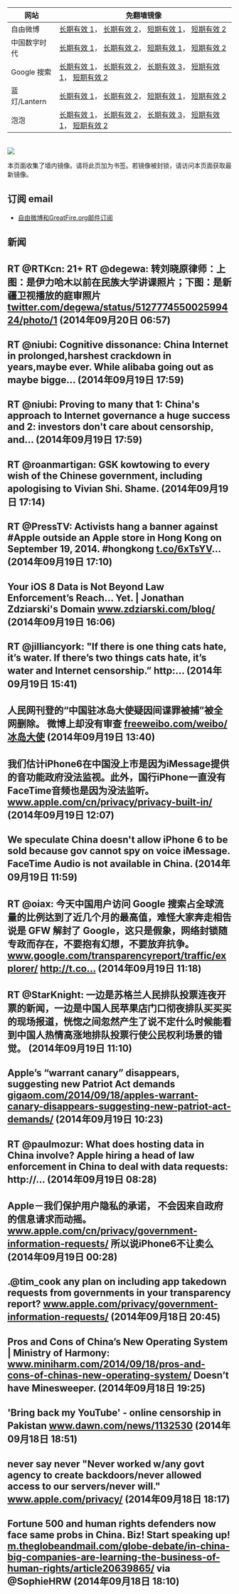 <table>
    <thead>
        <tr>
            <th>网站</th>
            <th>免翻墙镜像</th>
        </tr>
    </thead>
    <tbody>    
        <tr>
            <td>自由微博</td>
            <td>            
                <a href="https://a248.e.akamai.net/f/1/1/1/dci.download.akamai.com/35985/159415/1/f/" target="_BLANK">长期有效 1</a>，            
                <a href="https://objects.dreamhost.com/freeweibo/index.html" target="_BLANK">长期有效 2</a>，            
                <a href="https://fw2.azurewebsites.net" target="_BLANK">短期有效 1</a>，            
                <a href="https://d1stdkq55ggsv7.cloudfront.net" target="_BLANK">短期有效 2</a>
            </td>
        </tr>    
        <tr>
            <td>中国数字时代</td>
            <td>            
                <a href="https://a248.e.akamai.net/f/1/1/1/dci.download.akamai.com/35985/159415/1/c/" target="_BLANK">长期有效 1</a>，            
                <a href="https://objects.dreamhost.com/cdt/index.html" target="_BLANK">长期有效 2</a>，            
                <a href="https://1ff2d.azurewebsites.net" target="_BLANK">短期有效 1</a>，            
                <a href="https://d29jekp4emy41a.cloudfront.net" target="_BLANK">短期有效 2</a>
            </td>
        </tr>    
        <tr>
            <td>Google 搜索</td>
            <td>            
                <a href="https://edgecastcdn.net/00107ED/g/" target="_BLANK">长期有效 1</a>，            
                <a href="https://a248.e.akamai.net/f/1/1/1/dci.download.akamai.com/35985/159415/1/g/" target="_BLANK">长期有效 2</a>，            
                <a href="https://objects.dreamhost.com/goo/index.html" target="_BLANK">长期有效 3</a>，            
                <a href="https://865ba.azurewebsites.net" target="_BLANK">短期有效 1</a>，            
                <a href="https://d3vv89cvqbrqlq.cloudfront.net" target="_BLANK">短期有效 2</a>
            </td>
        </tr>    
        <tr>
            <td>蓝灯/Lantern</td>
            <td>            
                <a href="https://a248.e.akamai.net/f/1/1/1/dci.download.akamai.com/35985/159415/1/l/" target="_BLANK">长期有效 1</a>，            
                <a href="https://objects.dreamhost.com/lantern/index.html" target="_BLANK">长期有效 2</a>，            
                <a href="https://c7511.azurewebsites.net" target="_BLANK">短期有效 1</a>，            
                <a href="https://dx1djqjpnvurw.cloudfront.net" target="_BLANK">短期有效 2</a>
            </td>
        </tr>    
        <tr>
            <td>泡泡</td>
            <td>            
                <a href="https://edgecastcdn.net/00107ED/paopao/" target="_BLANK">长期有效 1</a>，            
                <a href="https://a248.e.akamai.net/f/1/1/1/dci.download.akamai.com/35985/159415/1/p/" target="_BLANK">长期有效 2</a>，            
                <a href="https://objects.dreamhost.com/paopao/index.html" target="_BLANK">长期有效 3</a>，            
                <a href="https://paopao2.azurewebsites.net" target="_BLANK">短期有效 1</a>，            
                <a href="https://d19ysv8o6fv16v.cloudfront.net" target="_BLANK">短期有效 2</a>
            </td>
        </tr>
    </tbody>
</table>
<br/>
<img src="https://raw.githubusercontent.com/greatfire/z/master/logos.gif" />

本页面收集了墙内镜像。请将此页加为书签。若镜像被封锁，请访问本页面获取最新镜像。

## 订阅 email
* <a href="https://b.us7.list-manage.com/subscribe?u=854fca58782082e0cbdf204a0&id=c78949b93c">自由微博和GreatFire.org邮件订阅</a>
    
## 新闻
RT @RTKcn: 21+ RT @degewa: 转刘晓原律师：上图：是伊力哈木以前在民族大学讲课照片；下图：是新疆卫视播放的庭审照片 <a href="https://twitter.com/degewa/status/512777455002599424/photo/1" target="_BLANK">twitter.com/degewa/status/512777455002599424/photo/1</a> (2014年09月20日 06:57)
 ---
RT @niubi: Cognitive dissonance: China Internet in prolonged,harshest crackdown in years,maybe ever. While alibaba going out as maybe bigge… (2014年09月19日 17:59)
 ---
RT @niubi: Proving to many that 1: China's approach to Internet governance a huge success and 2: investors don't care about censorship, and… (2014年09月19日 17:59)
 ---
RT @roanmartigan: GSK kowtowing to every wish of the Chinese government, including apologising to Vivian Shi. Shame. (2014年09月19日 17:14)
 ---
RT @PressTV: Activists hang a banner against #Apple outside an Apple store in Hong Kong on September 19, 2014.
#hongkong <a href="http://t.co/6xTsYV" target="_BLANK">t.co/6xTsYV</a>… (2014年09月19日 17:10)
 ---
Your iOS 8 Data is Not Beyond Law Enforcement’s Reach… Yet. | Jonathan Zdziarski's Domain <a href="http://www.zdziarski.com/blog/?p=3875" target="_BLANK">www.zdziarski.com/blog/</a> (2014年09月19日 16:06)
 ---
RT @jilliancyork: "If there is one thing cats hate, it’s water. If there’s two things cats hate, it’s water and Internet censorship.” http:… (2014年09月19日 15:41)
 ---
人民网刊登的“中国驻冰岛大使疑因间谍罪被捕”被全网删除。 微博上却没有审查 <a href="https://freeweibo.com/weibo/%E5%86%B0%E5%B2%9B%E5%A4%A7%E4%BD%BF" target="_BLANK">freeweibo.com/weibo/冰岛大使</a> (2014年09月19日 13:40)
 ---
我们估计iPhone6在中国没上市是因为iMessage提供的音功能政府没法监视。此外，国行iPhone一直没有FaceTime音频也是因为没法监听。 <a href="https://www.apple.com/cn/privacy/privacy-built-in/" target="_BLANK">www.apple.com/cn/privacy/privacy-built-in/</a> (2014年09月19日 12:07)
 ---
We speculate China doesn't allow iPhone 6 to be sold because gov cannot spy on voice iMessage. FaceTime Audio is not available in China. (2014年09月19日 11:59)
 ---
RT @oiax: 今天中国用户访问 Google 搜索占全球流量的比例达到了近几个月的最高值，难怪大家奔走相告说是 GFW 解封了 Google，这只是假象，网络封锁随专政而存在，不要抱有幻想，不要放弃抗争。<a href="http://www.google.com/transparencyreport/traffic/explorer/?r=CN&l=WEBSEARCH&csd=1409182361379&ced=1411047000000" target="_BLANK">www.google.com/transparencyreport/traffic/explorer/</a> http://t.co… (2014年09月19日 11:18)
 ---
RT @StarKnight: 一边是苏格兰人民排队投票连夜开票的新闻，一边是中国人民苹果店门口彻夜排队买买买的现场报道，恍惚之间忽然产生了说不定什么时候能看到中国人热情高涨地排队投票行使公民权利场景的错觉。 (2014年09月19日 11:10)
 ---
Apple’s “warrant canary” disappears, suggesting new Patriot Act demands <a href="https://gigaom.com/2014/09/18/apples-warrant-canary-disappears-suggesting-new-patriot-act-demands/" target="_BLANK">gigaom.com/2014/09/18/apples-warrant-canary-disappears-suggesting-new-patriot-act-demands/</a> (2014年09月19日 10:23)
 ---
RT @paulmozur: What does hosting data in China involve? Apple hiring a head of law enforcement in China to deal with data requests: http://… (2014年09月19日 08:28)
 ---
Apple－我们保护用户隐私的承诺，
不会因来自政府的信息请求而动摇。 <a href="https://www.apple.com/cn/privacy/government-information-requests/" target="_BLANK">www.apple.com/cn/privacy/government-information-requests/</a> 所以说iPhone6不让卖么 (2014年09月19日 00:28)
 ---
.@tim_cook any plan on including app takedown requests from governments in your transparency report? <a href="https://www.apple.com/privacy/government-information-requests/" target="_BLANK">www.apple.com/privacy/government-information-requests/</a> (2014年09月18日 20:45)
 ---
Pros and Cons of China’s New Operating System | Ministry of Harmony: <a href="http://www.miniharm.com/2014/09/18/pros-and-cons-of-chinas-new-operating-system/" target="_BLANK">www.miniharm.com/2014/09/18/pros-and-cons-of-chinas-new-operating-system/</a> Doesn’t have Minesweeper. (2014年09月18日 19:25)
 ---
'Bring back my YouTube' - online censorship in Pakistan <a href="http://www.dawn.com/news/1132530" target="_BLANK">www.dawn.com/news/1132530</a> (2014年09月18日 18:51)
 ---
never say never "Never worked w/any govt agency to create backdoors/never allowed access to our servers/never will." <a href="https://www.apple.com/privacy/" target="_BLANK">www.apple.com/privacy/</a> (2014年09月18日 18:17)
 ---
Fortune 500 and human rights defenders now face same probs in China. Biz! Start speaking up! <a href="http://m.theglobeandmail.com/globe-debate/in-china-big-companies-are-learning-the-business-of-human-rights/article20639865/?service=mobile&utm_source=twitter.com&utm_medium=Referrer:+Social+Network+/+Media&utm_campaign=Shared+Web+Article+Links" target="_BLANK">m.theglobeandmail.com/globe-debate/in-china-big-companies-are-learning-the-business-of-human-rights/article20639865/</a> via @SophieHRW (2014年09月18日 18:10)
 ---
